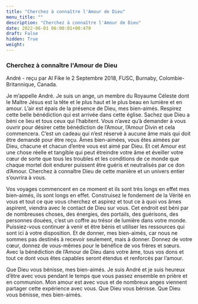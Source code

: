 ```yaml
---
title: "Cherchez à connaître l'Amour de Dieu"
menu_title: ""
description: "Cherchez à connaître l'Amour de Dieu"
date: 2022-06-01 06:00:01+00:470
draft: False
hidden: True
weight:
---
```

### Cherchez à connaître l'Amour de Dieu

André - reçu par Al Fike le 2 Septembre 2018, FUSC, Burnaby, Colombie-Britannique, Canada.

Je m’appelle André. Je suis un ange, un membre du Royaume Céleste dont le Maître Jésus est la tête et le plus haut et le plus beau en lumière et en amour. L’air est épais de la présence de Dieu, mes bien-aimés. Respirez cette belle bénédiction qui est arrivée dans cette église. Sachez que Dieu a béni ce lieu et tous ceux qui l’habitent. Vous n’avez qu’à demander à vous ouvrir pour désirer cette bénédiction de l’Amour, l’Amour Divin et cela commencera. C’est un cadeau qui n’est réservé à aucune âme mais qui doit être demandé pour être reçu. Âmes bien-aimées, vous êtes aimées par Dieu, chacune et chacun d’entre vous est aimé par Dieu. Et cet Amour est une chose réelle et tangible qui peut étreindre votre âme et éveiller votre cœur de sorte que tous les troubles et les conditions de ce monde que chaque mortel doit endurer puissent être guéris et neutralisés par ce don d’Amour. Cherchez à connaître Dieu de cette manière et un univers entier s’ouvrira à vous.

Vos voyages commencent en ce moment et ils sont très longs en effet mes bien-aimés, ils sont longs en effet. Construisez le fondement de la Vérité en vous et tout ce que vous cherchez et aspirez et tout ce à quoi vos âmes aspirent, viendra avec le contact de Dieu sur vous. Cet endroit est béni par de nombreuses choses, des énergies, des portails, des guérisons, des personnes douées, c’est un coffre au trésor de lumière dans votre monde. Puissiez-vous continuer à venir et être bénis et utiliser les ressources qui sont ici à votre disposition. Et de donner, mes bien-aimés, car nous ne sommes pas destinés à recevoir seulement, mais à donner. Donnez de votre cœur, donnez de vous-mêmes pour le bénéfice de vos frères et sœurs. Avec la bénédiction de l’Amour de Dieu dans votre âme, tous vos dons et tout ce dont vous êtes capables seront étendus et renforcés par l’amour.

Que Dieu vous bénisse, mes bien-aimés. Je suis André et je suis heureux d’être avec vous pendant le temps que vous passez ensemble en prière et en communion. Mon amour est avec vous et de nombreux anges viennent partager cette expérience avec vous. Que Dieu vous bénisse. Que Dieu vous bénisse, mes bien-aimés.
